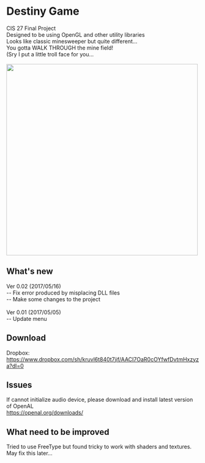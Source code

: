 # Destiny Game
CIS 27 Final Project</br>
Designed to be using OpenGL and other utility libraries</br>
Looks like classic minesweeper but quite different...</br>
You gotta WALK THROUGH the mine field!</br>
(Sry I put a little troll face for you...</br></br>
<img src="https://ccperalta-my.sharepoint.com/personal/10889537_cc_peralta_edu/_layouts/15/guestaccess.aspx?docid=1ced4ce86ae394380906411b962278f32&authkey=AbH65UZNrwl39E6TsX7ArCo" width="500" height="500"></img>

## What's new
Ver 0.02 (2017/05/16)</br>
-- Fix error produced by misplacing DLL files</br>
-- Make some changes to the project</br></br>
Ver 0.01 (2017/05/05)</br>
-- Update menu</br>
## Download
Dropbox:</br>
https://www.dropbox.com/sh/kruvl6t840t7jif/AACI7OaR0cOYfwfDvtmHxzyza?dl=0
## Issues
If cannot initialize audio device, please download and install latest version of OpenAL</br>
https://openal.org/downloads/
## What need to be improved
Tried to use FreeType but found tricky to work with shaders and textures.</br>
May fix this later...</br>
